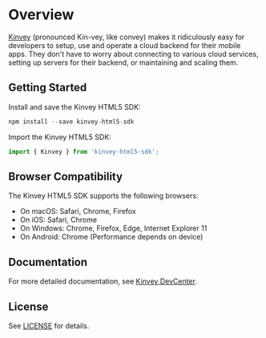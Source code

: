 # Overview

[Kinvey](http://www.kinvey.com) (pronounced Kin-vey, like convey) makes it ridiculously easy for developers to setup, use and operate a cloud backend for their mobile apps. They don't have to worry about connecting to various cloud services, setting up servers for their backend, or maintaining and scaling them.

## Getting Started

Install and save the Kinvey HTML5 SDK:

```javascript
npm install --save kinvey-html5-sdk
```

Import the Kinvey HTML5 SDK:

```javascript
import { Kinvey } from 'kinvey-html5-sdk';
```

## Browser Compatibility

The Kinvey HTML5 SDK supports the following browsers:

- On macOS: Safari, Chrome, Firefox
- On iOS: Safari, Chrome
- On Windows: Chrome, Firefox, Edge, Internet Explorer 11
- On Android: Chrome (Performance depends on device)

## Documentation

For more detailed documentation, see [Kinvey DevCenter](http://devcenter.kinvey.com/html5).

## License

See [LICENSE](LICENSE) for details.

